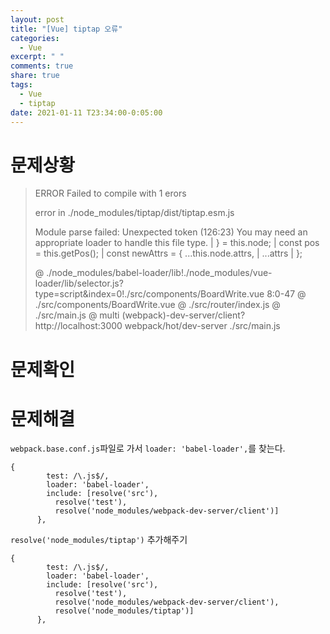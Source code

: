 ```yaml
---
layout: post
title: "[Vue] tiptap 오류"
categories:
  - Vue
excerpt: " "
comments: true
share: true
tags:
  - Vue
  - tiptap
date: 2021-01-11 T23:34:00-0:05:00
---
```


# 문제상황

> ERROR Failed to compile with 1 erors
>
> error in ./node_modules/tiptap/dist/tiptap.esm.js
>
> Module parse failed: Unexpected token (126:23)
> You may need an appropriate loader to handle this file type.
> | } = this.node;
> | const pos = this.getPos();
> | const newAttrs = { ...this.node.attrs,
> | ...attrs
> | };
>
> @ ./node_modules/babel-loader/lib!./node_modules/vue-loader/lib/selector.js?type=script&index=0!./src/components/BoardWrite.vue 8:0-47
> @ ./src/components/BoardWrite.vue
> @ ./src/router/index.js
> @ ./src/main.js
> @ multi (webpack)-dev-server/client?http://localhost:3000 webpack/hot/dev-server ./src/main.js

# 문제확인

# 문제해결

`webpack.base.conf.js`파일로 가서 `loader: 'babel-loader',`를 찾는다.

```
{
        test: /\.js$/,
        loader: 'babel-loader',
        include: [resolve('src'),
          resolve('test'),
          resolve('node_modules/webpack-dev-server/client')]
      },
```

`resolve('node_modules/tiptap')` 추가해주기

```
{
        test: /\.js$/,
        loader: 'babel-loader',
        include: [resolve('src'),
          resolve('test'),
          resolve('node_modules/webpack-dev-server/client'),
          resolve('node_modules/tiptap')]
      },
```
